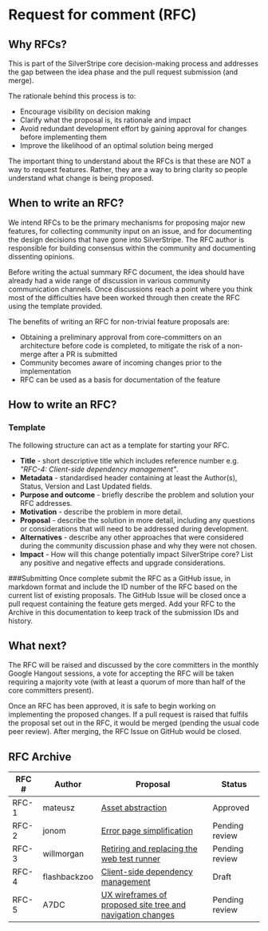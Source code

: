 # Request for comment (RFC)

## Why RFCs?
This is part of the SilverStripe core decision-making process and addresses the gap between the idea phase and the pull request submission (and merge).

The rationale behind this process is to:
 * Encourage visibility on decision making
 * Clarify what the proposal is, its rationale and impact
 * Avoid redundant development effort by gaining approval for changes before implementing them
 * Improve the likelihood of an optimal solution being merged

The important thing to understand about the RFCs is that these are NOT a way to request features. Rather, they are a way to bring clarity so people understand what change is being proposed.

## When to write an RFC?

We intend RFCs to be the primary mechanisms for proposing major new features, for collecting community input on an issue, and for documenting the design decisions that have gone into SilverStripe. The RFC author is responsible for building consensus within the community and documenting dissenting opinions.

Before writing the actual summary RFC document, the idea should have already had a wide range of discussion in various community communication channels. Once discussions reach a point where you think most of the difficulties have been worked through then create the RFC using the template provided.

The benefits of writing an RFC for non-trivial feature proposals are:
 * Obtaining a preliminary approval from core-committers on an architecture before code is completed, to mitigate the risk of a non-merge after a PR is submitted
 * Community becomes aware of incoming changes prior to the implementation
 * RFC can be used as a basis for documentation of the feature
	
## How to write an RFC?
### Template
The following structure can act as a template for starting your RFC.
 * **Title** - short descriptive title which includes reference number e.g. *"RFC-4: Client-side dependency management"*.
 * **Metadata** - standardised header containing at least the Author(s), Status, Version and Last Updated fields.
 * **Purpose and outcome** - briefly describe the problem and solution your RFC addresses.
 * **Motivation** - describe the problem in more detail.
 * **Proposal** - describe the solution in more detail, including any questions or considerations that will need to be addressed during development.
 * **Alternatives** - describe any other approaches that were considered during the community discussion phase and why they were not chosen.
 * **Impact** - How will this change potentially impact SilverStripe core? List any positive and negative effects and upgrade considerations.

###Submitting
Once complete submit the RFC as a GitHub issue, in markdown format and include the ID number of the RFC based on the current list of existing proposals. The GitHub Issue will be closed once a pull request containing the feature gets merged. Add your RFC to the Archive in this documentation to keep track of the submission IDs and history.

## What next?
The RFC will be raised and discussed by the core committers in the monthly Google Hangout sessions, a vote for accepting the RFC will be taken requiring a majority vote (with at least a quorum of more than half of the core committers present).

Once an RFC has been approved, it is safe to begin working on implementing the proposed changes. If a pull request is raised that fulfils the proposal set out in the RFC, it would be merged (pending the usual code peer review).
After merging, the RFC Issue on GitHub would be closed.

## RFC Archive
 RFC # | Author | Proposal | Status
------ |--------|----------|-------
RFC-1  | mateusz |[Asset abstraction](https://github.com/silverstripe/silverstripe-framework/issues/3792) | Approved
RFC-2  | jonom | [Error page simplification](https://github.com/silverstripe/silverstripe-framework/issues/4149) | Pending review
RFC-3  | willmorgan | [Retiring and replacing the web test runner](https://github.com/silverstripe/silverstripe-framework/issues/4254) | Pending review
RFC-4  | flashbackzoo | [Client-side dependency management](https://github.com/silverstripe/silverstripe-framework/issues/4372) | Draft
RFC-5  | A7DC | [UX wireframes of proposed site tree and navigation changes](https://github.com/silverstripe/silverstripe-framework/issues/4185) | Pending review
